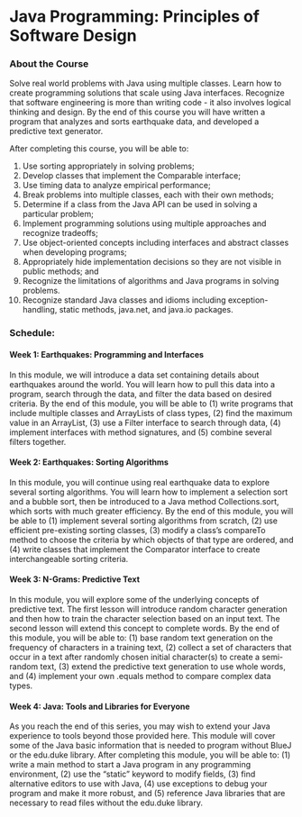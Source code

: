 # Java Programming: Principles of Software Design

### About the Course

Solve real world problems with Java using multiple classes. Learn how to create programming solutions that scale using Java interfaces. Recognize that software engineering is more than writing code - it also involves logical thinking and design. By the end of this course you will have written a program that analyzes and sorts earthquake data, and developed a predictive text generator.

After completing this course, you will be able to:

1. Use sorting appropriately in solving problems;
2. Develop classes that implement the Comparable interface;
3. Use timing data to analyze empirical performance;
4. Break problems into multiple classes, each with their own methods;
5. Determine if a class from the Java API can be used in solving a particular problem;
6. Implement programming solutions using multiple approaches and recognize tradeoffs;
7. Use object-oriented concepts including interfaces and abstract classes when developing programs;
8. Appropriately hide implementation decisions so they are not visible in public methods; and
9. Recognize the limitations of algorithms and Java programs in solving problems.
10. Recognize standard Java classes and idioms including exception-handling, static methods, java.net, and java.io packages.

### Schedule:

#### Week 1: Earthquakes: Programming and Interfaces

In this module, we will introduce a data set containing details about earthquakes around the world. You will learn how to pull this data into a program, search through the data, and filter the data based on desired criteria. By the end of this module, you will be able to (1) write programs that include multiple classes and ArrayLists of class types, (2) find the maximum value in an ArrayList, (3) use a Filter interface to search through data, (4) implement interfaces with method signatures, and (5) combine several filters together.

#### Week 2: Earthquakes: Sorting Algorithms

In this module, you will continue using real earthquake data to explore several sorting algorithms. You will learn how to implement a selection sort and a bubble sort, then be introduced to a Java method Collections.sort, which sorts with much greater efficiency. By the end of this module, you will be able to (1) implement several sorting algorithms from scratch, (2) use efficient pre-existing sorting classes, (3) modify a class’s compareTo method to choose the criteria by which objects of that type are ordered, and (4) write classes that implement the Comparator interface to create interchangeable sorting criteria.

#### Week 3: N-Grams: Predictive Text 

In this module, you will explore some of the underlying concepts of predictive text. The first lesson will introduce random character generation and then how to train the character selection based on an input text. The second lesson will extend this concept to complete words. By the end of this module, you will be able to: (1) base random text generation on the frequency of characters in a training text, (2) collect a set of characters that occur in a text after randomly chosen initial character(s) to create a semi-random text, (3) extend the predictive text generation to use whole words, and (4) implement your own .equals method to compare complex data types.

#### Week 4: Java: Tools and Libraries for Everyone

As you reach the end of this series, you may wish to extend your Java experience to tools beyond those provided here. This module will cover some of the Java basic information that is needed to program without BlueJ or the edu.duke library. After completing this module, you will be able to: (1) write a main method to start a Java program in any programming environment, (2) use the “static” keyword to modify fields, (3) find alternative editors to use with Java, (4) use exceptions to debug your program and make it more robust, and (5) reference Java libraries that are necessary to read files without the edu.duke library.
